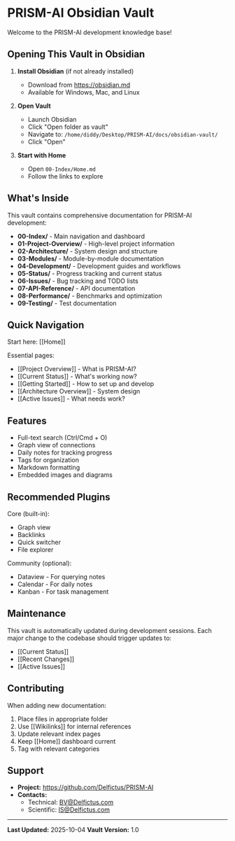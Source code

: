 # PRISM-AI Obsidian Vault

Welcome to the PRISM-AI development knowledge base!

## Opening This Vault in Obsidian

1. **Install Obsidian** (if not already installed)
   - Download from https://obsidian.md
   - Available for Windows, Mac, and Linux

2. **Open Vault**
   - Launch Obsidian
   - Click "Open folder as vault"
   - Navigate to: `/home/diddy/Desktop/PRISM-AI/docs/obsidian-vault/`
   - Click "Open"

3. **Start with Home**
   - Open `00-Index/Home.md`
   - Follow the links to explore

## What's Inside

This vault contains comprehensive documentation for PRISM-AI development:

- **00-Index/** - Main navigation and dashboard
- **01-Project-Overview/** - High-level project information
- **02-Architecture/** - System design and structure
- **03-Modules/** - Module-by-module documentation
- **04-Development/** - Development guides and workflows
- **05-Status/** - Progress tracking and current status
- **06-Issues/** - Bug tracking and TODO lists
- **07-API-Reference/** - API documentation
- **08-Performance/** - Benchmarks and optimization
- **09-Testing/** - Test documentation

## Quick Navigation

Start here: [[Home]]

Essential pages:
- [[Project Overview]] - What is PRISM-AI?
- [[Current Status]] - What's working now?
- [[Getting Started]] - How to set up and develop
- [[Architecture Overview]] - System design
- [[Active Issues]] - What needs work?

## Features

- Full-text search (Ctrl/Cmd + O)
- Graph view of connections
- Daily notes for tracking progress
- Tags for organization
- Markdown formatting
- Embedded images and diagrams

## Recommended Plugins

Core (built-in):
- Graph view
- Backlinks
- Quick switcher
- File explorer

Community (optional):
- Dataview - For querying notes
- Calendar - For daily notes
- Kanban - For task management

## Maintenance

This vault is automatically updated during development sessions. Each major change to the codebase should trigger updates to:

- [[Current Status]]
- [[Recent Changes]]
- [[Active Issues]]

## Contributing

When adding new documentation:

1. Place files in appropriate folder
2. Use [[Wikilinks]] for internal references
3. Update relevant index pages
4. Keep [[Home]] dashboard current
5. Tag with relevant categories

## Support

- **Project:** https://github.com/Delfictus/PRISM-AI
- **Contacts:**
  - Technical: BV@Delfictus.com
  - Scientific: IS@Delfictus.com

---

**Last Updated:** 2025-10-04
**Vault Version:** 1.0
